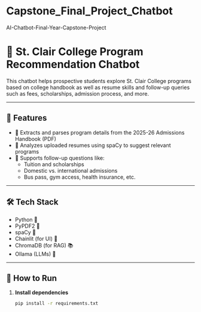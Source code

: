 # Capstone_Final_Project_Chatbot
AI-Chatbot-Final-Year-Capstone-Project
# 🤖 St. Clair College Program Recommendation Chatbot

This chatbot helps prospective students explore St. Clair College programs based on college handbook as well as resume skills and follow-up queries such as fees, scholarships, admission process, and more.

---

## 🚀 Features

- 📄 Extracts and parses program details from the 2025-26 Admissions Handbook (PDF)
- 📑 Analyzes uploaded resumes using spaCy to suggest relevant programs
- 🧠 Supports follow-up questions like:
  - Tuition and scholarships
  - Domestic vs. international admissions
  - Bus pass, gym access, health insurance, etc.

---

## 🛠️ Tech Stack

- Python 🐍
- PyPDF2 📄
- spaCy 🧠
- Chainlit (for UI) 💬
- ChromaDB (for RAG) 📚
- Ollama (LLMs) 🤖

---

## 🧪 How to Run

1. **Install dependencies**
   ```bash
   pip install -r requirements.txt
